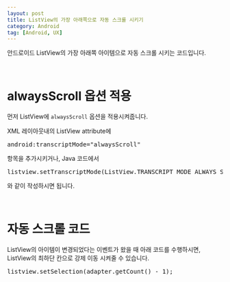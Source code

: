 ```yaml
---
layout: post
title: ListView의 가장 아래쪽으로 자동 스크롤 시키기
category: Android
tag: [Android, UX]
---
```


안드로이드 ListView의 가장 아래쪽 아이템으로 자동 스크롤 시키는 코드입니다.

<br>

# alwaysScroll 옵션 적용

먼저 ListView에 `alwaysScroll` 옵션을 적용시켜줍니다.

XML 레이아웃내의 ListView attribute에 

<pre class="prettyprint">
android:transcriptMode="alwaysScroll"
</pre>

항목을 추가시키거나, Java 코드에서 

<pre class="prettyprint">
listview.setTranscriptMode(ListView.TRANSCRIPT_MODE_ALWAYS_SCROLL);
</pre>

와 같이 작성하시면 됩니다.

<br>

# 자동 스크롤 코드

ListView의 아이템이 변경되었다는 이벤트가 왔을 때 아래 코드를 수행하시면, ListView의 최하단 칸으로 강제 이동 시켜줄 수 있습니다. 

<pre class="prettyprint">
listview.setSelection(adapter.getCount() - 1);
</pre>